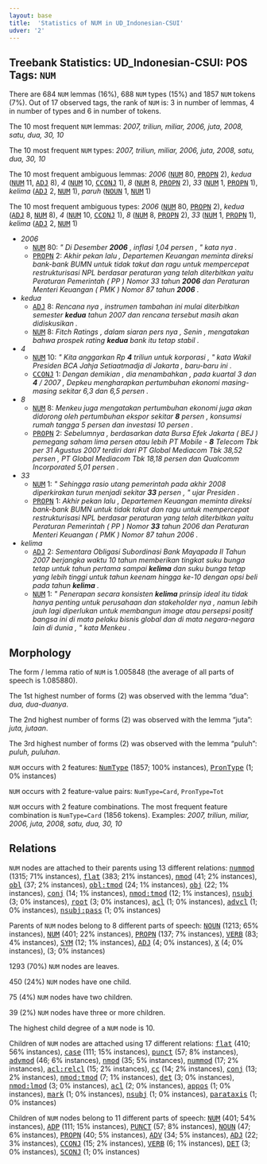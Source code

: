 ```yaml
---
layout: base
title:  'Statistics of NUM in UD_Indonesian-CSUI'
udver: '2'
---
```


## Treebank Statistics: UD_Indonesian-CSUI: POS Tags: `NUM`

There are 684 `NUM` lemmas (16%), 688 `NUM` types (15%) and 1857 `NUM` tokens (7%).
Out of 17 observed tags, the rank of `NUM` is: 3 in number of lemmas, 4 in number of types and 6 in number of tokens.

The 10 most frequent `NUM` lemmas: <em>2007, triliun, miliar, 2006, juta, 2008, satu, dua, 30, 10</em>

The 10 most frequent `NUM` types:  <em>2007, triliun, miliar, 2006, juta, 2008, satu, dua, 30, 10</em>

The 10 most frequent ambiguous lemmas: <em>2006</em> (<tt><a href="id_csui-pos-NUM.html">NUM</a></tt> 80, <tt><a href="id_csui-pos-PROPN.html">PROPN</a></tt> 2), <em>kedua</em> (<tt><a href="id_csui-pos-NUM.html">NUM</a></tt> 11, <tt><a href="id_csui-pos-ADJ.html">ADJ</a></tt> 8), <em>4</em> (<tt><a href="id_csui-pos-NUM.html">NUM</a></tt> 10, <tt><a href="id_csui-pos-CCONJ.html">CCONJ</a></tt> 1), <em>8</em> (<tt><a href="id_csui-pos-NUM.html">NUM</a></tt> 8, <tt><a href="id_csui-pos-PROPN.html">PROPN</a></tt> 2), <em>33</em> (<tt><a href="id_csui-pos-NUM.html">NUM</a></tt> 1, <tt><a href="id_csui-pos-PROPN.html">PROPN</a></tt> 1), <em>kelima</em> (<tt><a href="id_csui-pos-ADJ.html">ADJ</a></tt> 2, <tt><a href="id_csui-pos-NUM.html">NUM</a></tt> 1), <em>paruh</em> (<tt><a href="id_csui-pos-NOUN.html">NOUN</a></tt> 1, <tt><a href="id_csui-pos-NUM.html">NUM</a></tt> 1)

The 10 most frequent ambiguous types:  <em>2006</em> (<tt><a href="id_csui-pos-NUM.html">NUM</a></tt> 80, <tt><a href="id_csui-pos-PROPN.html">PROPN</a></tt> 2), <em>kedua</em> (<tt><a href="id_csui-pos-ADJ.html">ADJ</a></tt> 8, <tt><a href="id_csui-pos-NUM.html">NUM</a></tt> 8), <em>4</em> (<tt><a href="id_csui-pos-NUM.html">NUM</a></tt> 10, <tt><a href="id_csui-pos-CCONJ.html">CCONJ</a></tt> 1), <em>8</em> (<tt><a href="id_csui-pos-NUM.html">NUM</a></tt> 8, <tt><a href="id_csui-pos-PROPN.html">PROPN</a></tt> 2), <em>33</em> (<tt><a href="id_csui-pos-NUM.html">NUM</a></tt> 1, <tt><a href="id_csui-pos-PROPN.html">PROPN</a></tt> 1), <em>kelima</em> (<tt><a href="id_csui-pos-ADJ.html">ADJ</a></tt> 2, <tt><a href="id_csui-pos-NUM.html">NUM</a></tt> 1)


* <em>2006</em>
  * <tt><a href="id_csui-pos-NUM.html">NUM</a></tt> 80: <em>" Di Desember <b>2006</b> , inflasi 1,04 persen , " kata nya .</em>
  * <tt><a href="id_csui-pos-PROPN.html">PROPN</a></tt> 2: <em>Akhir pekan lalu , Departemen Keuangan meminta direksi bank-bank BUMN untuk tidak takut dan ragu untuk mempercepat restrukturisasi NPL berdasar peraturan yang telah diterbitkan yaitu Peraturan Pemerintah ( PP ) Nomor 33 tahun <b>2006</b> dan Peraturan Menteri Keuangan ( PMK ) Nomor 87 tahun <b>2006</b> .</em>
* <em>kedua</em>
  * <tt><a href="id_csui-pos-ADJ.html">ADJ</a></tt> 8: <em>Rencana nya , instrumen tambahan ini mulai diterbitkan semester <b>kedua</b> tahun 2007 dan rencana tersebut masih akan didiskusikan .</em>
  * <tt><a href="id_csui-pos-NUM.html">NUM</a></tt> 8: <em>Fitch Ratings , dalam siaran pers nya , Senin , mengatakan bahwa prospek rating <b>kedua</b> bank itu tetap stabil .</em>
* <em>4</em>
  * <tt><a href="id_csui-pos-NUM.html">NUM</a></tt> 10: <em>" Kita anggarkan Rp <b>4</b> triliun untuk korporasi , " kata Wakil Presiden BCA Jahja Setiaatmadja di Jakarta , baru-baru ini .</em>
  * <tt><a href="id_csui-pos-CCONJ.html">CCONJ</a></tt> 1: <em>Dengan demikian , dia menambahkan , pada kuartal 3 dan <b>4</b> / 2007 , Depkeu mengharapkan pertumbuhan ekonomi masing-masing sekitar 6,3 dan 6,5 persen .</em>
* <em>8</em>
  * <tt><a href="id_csui-pos-NUM.html">NUM</a></tt> 8: <em>Menkeu juga mengatakan pertumbuhan ekonomi juga akan didorong oleh pertumbuhan ekspor sekitar <b>8</b> persen , konsumsi rumah tangga 5 persen dan investasi 10 persen .</em>
  * <tt><a href="id_csui-pos-PROPN.html">PROPN</a></tt> 2: <em>Sebelumnya , berdasarkan data Bursa Efek Jakarta ( BEJ ) pemegang saham lima persen atau lebih PT Mobile - <b>8</b> Telecom Tbk per 31 Agustus 2007 terdiri dari PT Global Mediacom Tbk 38,52 persen , PT Global Mediacom Tbk 18,18 persen dan Qualcomm Incorporated 5,01 persen .</em>
* <em>33</em>
  * <tt><a href="id_csui-pos-NUM.html">NUM</a></tt> 1: <em>" Sehingga rasio utang pemerintah pada akhir 2008 diperkirakan turun menjadi sekitar <b>33</b> persen , " ujar Presiden .</em>
  * <tt><a href="id_csui-pos-PROPN.html">PROPN</a></tt> 1: <em>Akhir pekan lalu , Departemen Keuangan meminta direksi bank-bank BUMN untuk tidak takut dan ragu untuk mempercepat restrukturisasi NPL berdasar peraturan yang telah diterbitkan yaitu Peraturan Pemerintah ( PP ) Nomor <b>33</b> tahun 2006 dan Peraturan Menteri Keuangan ( PMK ) Nomor 87 tahun 2006 .</em>
* <em>kelima</em>
  * <tt><a href="id_csui-pos-ADJ.html">ADJ</a></tt> 2: <em>Sementara Obligasi Subordinasi Bank Mayapada II Tahun 2007 berjangka waktu 10 tahun memberikan tingkat suku bunga tetap untuk tahun pertama sampai <b>kelima</b> dan suku bunga tetap yang lebih tinggi untuk tahun keenam hingga ke-10 dengan opsi beli pada tahun <b>kelima</b> .</em>
  * <tt><a href="id_csui-pos-NUM.html">NUM</a></tt> 1: <em>" Penerapan secara konsisten <b>kelima</b> prinsip ideal itu tidak hanya penting untuk perusahaan dan stakeholder nya , namun lebih jauh lagi diperlukan untuk membangun image atau persepsi positif bangsa ini di mata pelaku bisnis global dan di mata negara-negara lain di dunia , " kata Menkeu .</em>

## Morphology

The form / lemma ratio of `NUM` is 1.005848 (the average of all parts of speech is 1.085880).

The 1st highest number of forms (2) was observed with the lemma “dua”: <em>dua, dua-duanya</em>.

The 2nd highest number of forms (2) was observed with the lemma “juta”: <em>juta, jutaan</em>.

The 3rd highest number of forms (2) was observed with the lemma “puluh”: <em>puluh, puluhan</em>.

`NUM` occurs with 2 features: <tt><a href="id_csui-feat-NumType.html">NumType</a></tt> (1857; 100% instances), <tt><a href="id_csui-feat-PronType.html">PronType</a></tt> (1; 0% instances)

`NUM` occurs with 2 feature-value pairs: `NumType=Card`, `PronType=Tot`

`NUM` occurs with 2 feature combinations.
The most frequent feature combination is `NumType=Card` (1856 tokens).
Examples: <em>2007, triliun, miliar, 2006, juta, 2008, satu, dua, 30, 10</em>


## Relations

`NUM` nodes are attached to their parents using 13 different relations: <tt><a href="id_csui-dep-nummod.html">nummod</a></tt> (1315; 71% instances), <tt><a href="id_csui-dep-flat.html">flat</a></tt> (383; 21% instances), <tt><a href="id_csui-dep-nmod.html">nmod</a></tt> (41; 2% instances), <tt><a href="id_csui-dep-obl.html">obl</a></tt> (37; 2% instances), <tt><a href="id_csui-dep-obl-tmod.html">obl:tmod</a></tt> (24; 1% instances), <tt><a href="id_csui-dep-obj.html">obj</a></tt> (22; 1% instances), <tt><a href="id_csui-dep-conj.html">conj</a></tt> (14; 1% instances), <tt><a href="id_csui-dep-nmod-tmod.html">nmod:tmod</a></tt> (12; 1% instances), <tt><a href="id_csui-dep-nsubj.html">nsubj</a></tt> (3; 0% instances), <tt><a href="id_csui-dep-root.html">root</a></tt> (3; 0% instances), <tt><a href="id_csui-dep-acl.html">acl</a></tt> (1; 0% instances), <tt><a href="id_csui-dep-advcl.html">advcl</a></tt> (1; 0% instances), <tt><a href="id_csui-dep-nsubj-pass.html">nsubj:pass</a></tt> (1; 0% instances)

Parents of `NUM` nodes belong to 8 different parts of speech: <tt><a href="id_csui-pos-NOUN.html">NOUN</a></tt> (1213; 65% instances), <tt><a href="id_csui-pos-NUM.html">NUM</a></tt> (401; 22% instances), <tt><a href="id_csui-pos-PROPN.html">PROPN</a></tt> (137; 7% instances), <tt><a href="id_csui-pos-VERB.html">VERB</a></tt> (83; 4% instances), <tt><a href="id_csui-pos-SYM.html">SYM</a></tt> (12; 1% instances), <tt><a href="id_csui-pos-ADJ.html">ADJ</a></tt> (4; 0% instances), <tt><a href="id_csui-pos-X.html">X</a></tt> (4; 0% instances),  (3; 0% instances)

1293 (70%) `NUM` nodes are leaves.

450 (24%) `NUM` nodes have one child.

75 (4%) `NUM` nodes have two children.

39 (2%) `NUM` nodes have three or more children.

The highest child degree of a `NUM` node is 10.

Children of `NUM` nodes are attached using 17 different relations: <tt><a href="id_csui-dep-flat.html">flat</a></tt> (410; 56% instances), <tt><a href="id_csui-dep-case.html">case</a></tt> (111; 15% instances), <tt><a href="id_csui-dep-punct.html">punct</a></tt> (57; 8% instances), <tt><a href="id_csui-dep-advmod.html">advmod</a></tt> (46; 6% instances), <tt><a href="id_csui-dep-nmod.html">nmod</a></tt> (35; 5% instances), <tt><a href="id_csui-dep-nummod.html">nummod</a></tt> (17; 2% instances), <tt><a href="id_csui-dep-acl-relcl.html">acl:relcl</a></tt> (15; 2% instances), <tt><a href="id_csui-dep-cc.html">cc</a></tt> (14; 2% instances), <tt><a href="id_csui-dep-conj.html">conj</a></tt> (13; 2% instances), <tt><a href="id_csui-dep-nmod-tmod.html">nmod:tmod</a></tt> (7; 1% instances), <tt><a href="id_csui-dep-det.html">det</a></tt> (3; 0% instances), <tt><a href="id_csui-dep-nmod-lmod.html">nmod:lmod</a></tt> (3; 0% instances), <tt><a href="id_csui-dep-acl.html">acl</a></tt> (2; 0% instances), <tt><a href="id_csui-dep-appos.html">appos</a></tt> (1; 0% instances), <tt><a href="id_csui-dep-mark.html">mark</a></tt> (1; 0% instances), <tt><a href="id_csui-dep-nsubj.html">nsubj</a></tt> (1; 0% instances), <tt><a href="id_csui-dep-parataxis.html">parataxis</a></tt> (1; 0% instances)

Children of `NUM` nodes belong to 11 different parts of speech: <tt><a href="id_csui-pos-NUM.html">NUM</a></tt> (401; 54% instances), <tt><a href="id_csui-pos-ADP.html">ADP</a></tt> (111; 15% instances), <tt><a href="id_csui-pos-PUNCT.html">PUNCT</a></tt> (57; 8% instances), <tt><a href="id_csui-pos-NOUN.html">NOUN</a></tt> (47; 6% instances), <tt><a href="id_csui-pos-PROPN.html">PROPN</a></tt> (40; 5% instances), <tt><a href="id_csui-pos-ADV.html">ADV</a></tt> (34; 5% instances), <tt><a href="id_csui-pos-ADJ.html">ADJ</a></tt> (22; 3% instances), <tt><a href="id_csui-pos-CCONJ.html">CCONJ</a></tt> (15; 2% instances), <tt><a href="id_csui-pos-VERB.html">VERB</a></tt> (6; 1% instances), <tt><a href="id_csui-pos-DET.html">DET</a></tt> (3; 0% instances), <tt><a href="id_csui-pos-SCONJ.html">SCONJ</a></tt> (1; 0% instances)

